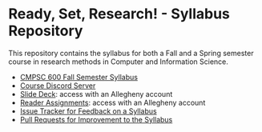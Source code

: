 # Ready, Set, Research! - Syllabus Repository

This repository contains the syllabus for both a Fall and a Spring semester
course in research methods in Computer and Information Science.

- [CMPSC 600 Fall Semester Syllabus](/cmpsc-600-fall-syllabus.md)
- [Course Discord Server](https://discord.gg/EpPZs6fMaZ)
- [Slide Deck](https://docs.google.com/presentation/d/1hcj0eaffQYekUaAllPsUNrNG0Kqz4bu7qFquDv7W1ms/edit?usp=sharing): access with an Allegheny account
- [Reader Assignments](https://docs.google.com/spreadsheets/d/1zF3D9qyIkdFUoesi5o6My6PlKWcfoNfpvdLfoG0wydU/edit?usp=sharing): access with an Allegheny account
- [Issue Tracker for Feedback on a Syllabus](https://github.com/ReadyResearchers/ready-set-research-syllabus/issues)
- [Pull Requests for Improvement to the Syllabus](https://github.com/ReadyResearchers/ready-set-research-syllabus/pulls)
